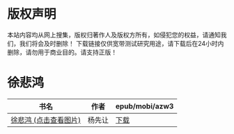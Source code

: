 # 版权声明

本站内容均从网上搜集，版权归著作人及版权方所有，如侵犯您的权益，请通知我们，我们将会及时删除！ 下载链接仅供宽带测试研究用途，请下载后在24小时内删除，请勿用于商业目的。请支持正版！

# 徐悲鸿

| 书名 | 作者 | epub/mobi/azw3 |
| --- | --- | --- |
| [徐悲鸿 (点击查看图片)](https://www.dushupai.com/attachment/2024/06/06/3fa92a6e42c5f52f.jpg) | 杨先让 | [下载](https://url89.ctfile.com/f/31084289-1357031851-179b0e?p=8866) |
